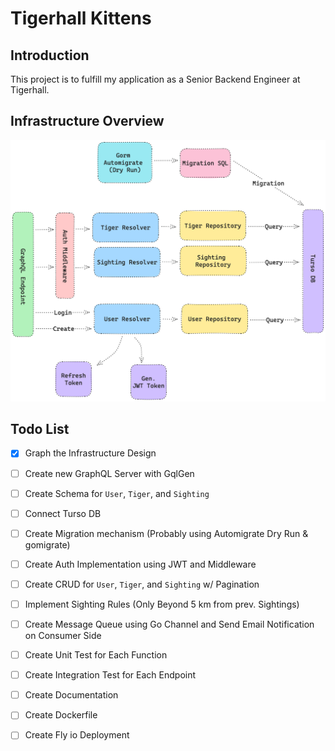 # Tigerhall Kittens

## Introduction
This project is to fulfill my application as a Senior Backend Engineer at Tigerhall. 

## Infrastructure Overview
![Infra Overview](schema.png)

## Todo List
- [x] Graph the Infrastructure Design
- [ ] Create new GraphQL Server with GqlGen
- [ ] Create Schema for `User`, `Tiger`, and `Sighting`
- [ ] Connect Turso DB
- [ ] Create Migration mechanism (Probably using Automigrate Dry Run & gomigrate)
- [ ] Create Auth Implementation using JWT and Middleware
- [ ] Create CRUD for `User`, `Tiger`, and `Sighting` w/ Pagination
- [ ] Implement Sighting Rules (Only Beyond 5 km from prev. Sightings)
- [ ] Create Message Queue using Go Channel and Send Email Notification on Consumer Side
- [ ] Create Unit Test for Each Function
- [ ] Create Integration Test for Each Endpoint
- [ ] Create Documentation
- [ ] Create Dockerfile
- [ ] Create Fly io Deployment

